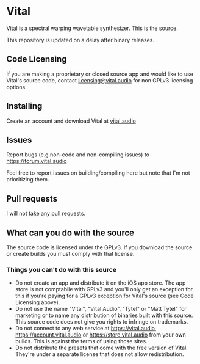 # Vital
Vital is a spectral warping wavetable synthesizer. This is the source.

This repository is updated on a delay after binary releases.

## Code Licensing
If you are making a proprietary or closed source app and would like to use Vital's source code, contact licensing@vital.audio for non GPLv3 licensing options.

## Installing
Create an account and download Vital at [vital.audio](https://vital.audio)

## Issues
Report bugs (e.g.non-code and non-compiling issues) to https://forum.vital.audio

Feel free to report issues on building/compiling here but note that I'm not prioritizing them.

## Pull requests
I will not take any pull requests.

## What can you do with the source
The source code is licensed under the GPLv3. If you download the source or create builds you must comply with that license.

### Things you can't do with this source
 - Do not create an app and distribute it on the iOS app store. The app store is not comptabile with GPLv3 and you'll only get an exception for this if you're paying for a GPLv3 exception for Vital's source (see Code Licensing above).
 - Do not use the name "Vital", "Vital Audio", "Tytel" or "Matt Tytel" for marketing or to name any distribution of binaries built with this source. This source code does not give you rights to infringe on trademarks.
 - Do not connect to any web service at https://vital.audio, https://account.vital.audio or https://store.vital.audio from your own builds. This is against the terms of using those sites.
 - Do not distribute the presets that come with the free version of Vital. They're under a separate license that does not allow redistribution.
